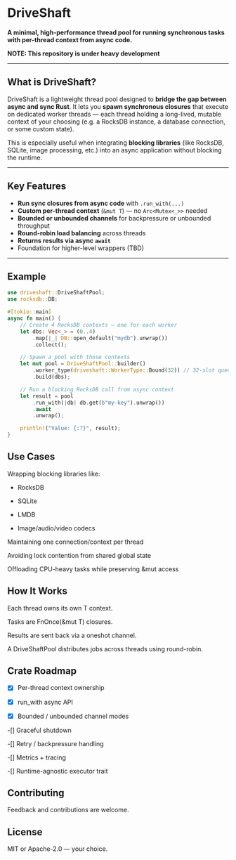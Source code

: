 # DriveShaft

**A minimal, high-performance thread pool for running synchronous tasks with per-thread context from async code.**

**NOTE: This repository is under heavy development**

---

## What is DriveShaft?

DriveShaft is a lightweight thread pool designed to **bridge the gap between async and sync Rust**. It lets you **spawn synchronous closures** that execute on dedicated worker threads — each thread holding a long-lived, mutable context of your choosing (e.g. a RocksDB instance, a database connection, or some custom state).

This is especially useful when integrating **blocking libraries** (like RocksDB, SQLite, image processing, etc.) into an async application without blocking the runtime.

---

## Key Features

- **Run sync closures from async code** with `.run_with(...)`
- **Custom per-thread context** (`&mut T`) — no `Arc<Mutex<_>>` needed
- **Bounded or unbounded channels** for backpressure or unbounded throughput
- **Round-robin load balancing** across threads
- **Returns results via async `await`**
- Foundation for higher-level wrappers (TBD)

---

## Example

```rust
use driveshaft::DriveShaftPool;
use rocksdb::DB;

#[tokio::main]
async fn main() {
    // Create 4 RocksDB contexts — one for each worker
    let dbs: Vec<_> = (0..4)
        .map(|_| DB::open_default("mydb").unwrap())
        .collect();

    // Spawn a pool with those contexts
    let mut pool = DriveShaftPool::builder()
        .worker_type(driveshaft::WorkerType::Bound(32)) // 32-slot queue per worker
        .build(dbs);

    // Run a blocking RocksDB call from async context
    let result = pool
        .run_with(|db| db.get(b"my-key").unwrap())
        .await
        .unwrap();

    println!("Value: {:?}", result);
}
```

## Use Cases

Wrapping blocking libraries like:

  * RocksDB

  * SQLite

  * LMDB

  * Image/audio/video codecs

Maintaining one connection/context per thread

Avoiding lock contention from shared global state

Offloading CPU-heavy tasks while preserving &mut access

## How It Works

Each thread owns its own T context.

Tasks are FnOnce(&mut T) closures.

Results are sent back via a oneshot channel.

A DriveShaftPool distributes jobs across threads using round-robin.

## Crate Roadmap

 -[X] Per-thread context ownership

 -[X] run_with async API

 -[X] Bounded / unbounded channel modes

-[] Graceful shutdown

-[] Retry / backpressure handling

-[] Metrics + tracing

-[] Runtime-agnostic executor trait

## Contributing

Feedback and contributions are welcome.

## License

MIT or Apache-2.0 — your choice.
